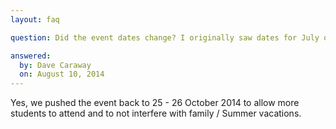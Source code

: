 ```yaml
---
layout: faq

question: Did the event dates change? I originally saw dates for July on a flyer but October on the website.

answered:
  by: Dave Caraway
  on: August 10, 2014
---
```

Yes, we pushed the event back to 25 - 26 October 2014 to allow more students to attend and to not interfere with family / Summer vacations.